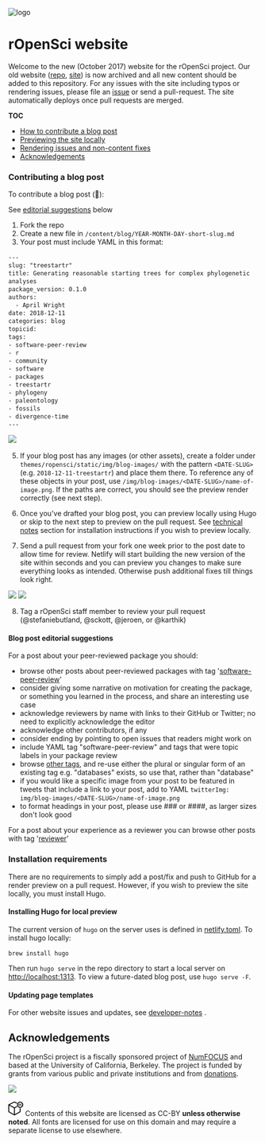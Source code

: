 ![logo](https://i.imgur.com/jNpQMPW.png)
# rOpenSci website

Welcome to the new (October 2017) website for the rOpenSci project. Our old website ([repo](https://github.com/ropensci/roweb), [site](http://legacy.ropensci.org/)) is now archived and all new content should be added to this repository. For any issues with the site including typos or rendering issues, please file an [issue](https://github.com/ropensci/roweb2/issues) or send a pull-request. The site automatically deploys once pull requests are merged.

__TOC__

- [How to contribute a blog post](https://github.com/ropensci/roweb2#contributing-a-blog-post)
- [Previewing the site locally](https://github.com/ropensci/roweb2#installing-hugo-for-local-preview)
- [Rendering issues and non-content fixes](https://github.com/ropensci/roweb2#updating-page-templates)
- [Acknowledgements](https://github.com/ropensci/roweb2#acknowledgements)

### Contributing a blog post


To contribute a blog post (🙏):

See [editorial suggestions](https://github.com/ropensci/roweb2#blog-post-editorial-suggestions) below

1. Fork the repo
2. Create a new file in `/content/blog/YEAR-MONTH-DAY-short-slug.md`
3. Your post must include YAML in this format:



```
---
slug: "treestartr"
title: Generating reasonable starting trees for complex phylogenetic analyses
package_version: 0.1.0
authors:
  - April Wright
date: 2018-12-11
categories: blog
topicid:
tags:
- software-peer-review
- r
- community
- software
- packages
- treestartr
- phylogeny
- paleontology
- fossils
- divergence-time
---
```

![](https://i.imgur.com/92D6ex1.png)

5. If your blog post has any images (or other assets), create a folder under `themes/ropensci/static/img/blog-images/` with the pattern `<DATE-SLUG>` (e.g. `2018-12-11-treestartr`) and place them there. To reference any of these objects in your post,  use `/img/blog-images/<DATE-SLUG>/name-of-image.png`. If the paths are correct, you should see the preview render correctly (see next step).

6. Once you've drafted your blog post, you can preview locally using Hugo or skip to the next step to preview on the pull request. See [technical notes](https://github.com/ropensci/roweb2/blob/master/readme.md#installation-requirements) section for installation instructions if you wish to preview locally.

7. Send a pull request from your fork one week prior to the post date to allow time for review. Netlify will start building the new version of the site within seconds and you can preview you changes to make sure everything looks as intended. Otherwise push additional fixes till things look right.  

![](https://i.imgur.com/HYcQyB4.png)
![](https://i.imgur.com/0deI0d3.png)

8. Tag a rOpenSci staff member to review your pull request (@stefaniebutland, @sckott, @jeroen, or @karthik)

#### Blog post editorial suggestions

For a post about your peer-reviewed package you should:
- browse other posts about peer-reviewed packages with tag '[software-peer-review](https://ropensci.org/tags/software-peer-review/)'
- consider giving some narrative on motivation for creating the package, or something you learned in the process, and share an interesting use case
- acknowledge reviewers by name with links to their GitHub or Twitter; no need to explicitly acknowledge the editor
- acknowledge other contributors, if any
- consider ending by pointing to open issues that readers might work on
- include YAML tag "software-peer-review" and tags that were topic labels in your package review
- browse [other tags](https://ropensci.org/tags/), and re-use either the plural or singular form of an existing tag e.g. "databases" exists, so use that, rather than "database"
- if you would like a specific image from your post to be featured in tweets that include a link to your post, add to YAML `twitterImg: img/blog-images/<DATE-SLUG>/name-of-image.png`
- to format headings in your post, please use ### or ####, as larger sizes don't look good


For a post about your experience as a reviewer you can browse other posts with tag '[reviewer](https://ropensci.org/tags/reviewer/)'

### Installation requirements

There are no requirements to simply add a post/fix and push to GitHub for a render preview on a pull request. However, if you wish to preview the site locally, you must install Hugo.

#### Installing Hugo for local preview

The current version of `hugo` on the server uses is defined in [netlify.toml](netlify.toml). To install hugo locally:

```
brew install hugo
```

Then run `hugo serve` in the repo directory to start a local server on [http://localhost:1313](http://localhost:1313). To view a future-dated blog post, use `hugo serve -F`.


#### Updating page templates

For other website issues and updates, see [developer-notes](developer-notes.md)
.
## Acknowledgements

The rOpenSci project is a fiscally sponsored project of [NumFOCUS](https://www.numfocus.org/) and based at the University of California, Berkeley. The project is funded by grants from various public and private institutions and from [donations](https://ropensci.org/donate/).

![](https://i.imgur.com/zlWonsc.png)

![](ccby.png) Contents of this website are licensed as CC-BY **unless otherwise noted**. All fonts are licensed for use on this domain and may require a separate license to use elsewhere.
